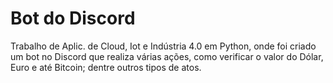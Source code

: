 # Bot do Discord
Trabalho de Aplic. de Cloud, Iot e Indústria 4.0 em Python, onde foi criado um bot no Discord que realiza várias ações, como verificar o valor do Dólar, Euro e até Bitcoin; dentre outros tipos de atos.
